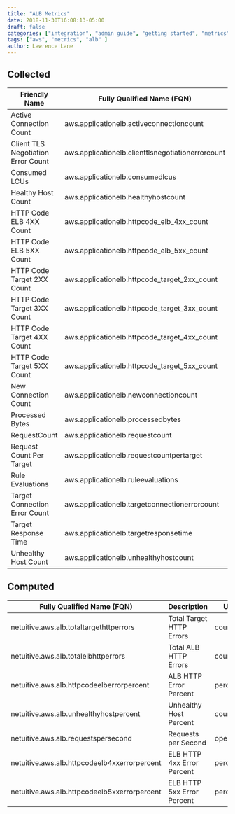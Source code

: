 ```yaml
---
title: "ALB Metrics"
date: 2018-11-30T16:08:13-05:00
draft: false
categories: ["integration", "admin guide", "getting started", "metrics"]
tags: ["aws", "metrics", "alb" ]
author: Lawrence Lane
---
```

## Collected

| Friendly Name                      | Fully Qualified Name (FQN)                        | AWS Metric                     | Statistic | Sparse Data Strategy (SDS) | BASE |
|------------------------------------|---------------------------------------------------|--------------------------------|-----------|----------------------------|------|
| Active Connection Count            | aws.applicationelb.activeconnectioncount          | ActiveConnectionCount          | sum       | none                       | yes  |
| Client TLS Negotiation Error Count | aws.applicationelb.clienttlsnegotiationerrorcount | ClientTLSNegotiationErrorCount | sum       | none                       | yes  |
| Consumed LCUs                      | aws.applicationelb.consumedlcus                   | ConsumedLCUs                   | sum       | none                       | no   |
| Healthy Host Count                 | aws.applicationelb.healthyhostcount               | HealthyHostCount               | average   | none                       | yes  |
| HTTP Code ELB 4XX Count            | aws.applicationelb.httpcode_elb_4xx_count         | HTTPCode_ELB_4XX_Count         | sum       | ReplaceWithZero            | yes  |
| HTTP Code ELB 5XX Count            | aws.applicationelb.httpcode_elb_5xx_count         | HTTPCode_ELB_5XX_Count         | sum       | ReplaceWithZero            | yes  |
| HTTP Code Target 2XX Count         | aws.applicationelb.httpcode_target_2xx_count      | HTTPCode_Target_2XX_Count      | sum       | ReplaceWithZero            | yes  |
| HTTP Code Target 3XX Count         | aws.applicationelb.httpcode_target_3xx_count      | HTTPCode_Target_3XX_Count      | sum       | ReplaceWithZero            | yes  |
| HTTP Code Target 4XX Count         | aws.applicationelb.httpcode_target_4xx_count      | HTTPCode_Target_4XX_Count      | sum       | ReplaceWithZero            | yes  |
| HTTP Code Target 5XX Count         | aws.applicationelb.httpcode_target_5xx_count      | HTTPCode_Target_5XX_Count      | sum       | ReplaceWithZero            | yes  |
| New Connection Count               | aws.applicationelb.newconnectioncount             | NewConnectionCount             | sum       | none                       | yes  |
| Processed Bytes                    | aws.applicationelb.processedbytes                 | ProcessedBytes                 | sum       | none                       | yes  |
| RequestCount                       | aws.applicationelb.requestcount                   | RequestCount                   | sum       | ReplaceWithZero            | yes  |
| Request Count Per Target           | aws.applicationelb.requestcountpertarget          | RequestCountPerTarget          | average   | none                       | yes  |
| Rule Evaluations                   | aws.applicationelb.ruleevaluations                | RuleEvaluations                | average   | none                       | yes  |
| Target Connection Error Count      | aws.applicationelb.targetconnectionerrorcount     | TargetConnectionErrorCount     | sum       | ReplaceWithZero            | yes  |
| Target Response Time               | aws.applicationelb.targetresponsetime             | TargetResponseTime             | average   | ReplaceWithZero            | yes  |
| Unhealthy Host Count               | aws.applicationelb.unhealthyhostcount             | UnHealthyHostCount             | average   | none                       | yes  |

## Computed

| Fully Qualified Name (FQN)                   | Description                | Units      | BASE |
|----------------------------------------------|----------------------------|------------|------|
| netuitive.aws.alb.totaltargethttperrors      | Total Target HTTP Errors   | count      |   yes   |
| netuitive.aws.alb.totalelbhttperrors         | Total ALB HTTP Errors      | count      |   yes   |
| netuitive.aws.alb.httpcodeelberrorpercent    | ALB HTTP Error Percent     | percent    |   yes   |
| netuitive.aws.alb.unhealthyhostpercent       | Unhealthy Host Percent     | count      |  yes    |
| netuitive.aws.alb.requestspersecond          | Requests per Second        | operations |  yes    |
| netuitive.aws.alb.httpcodeelb4xxerrorpercent | ELB HTTP 4xx Error Percent | percent    |  yes    |
| netuitive.aws.alb.httpcodeelb5xxerrorpercent | ELB HTTP 5xx Error Percent | percent    |   yes   |
